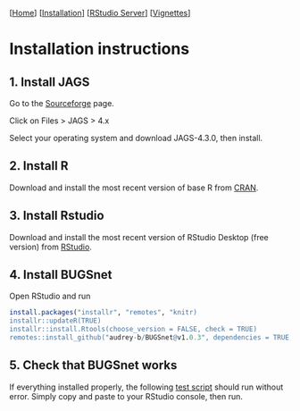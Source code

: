 [[Home](index.md)] [[Installation](instructions.md)] [[RStudio Server](https://spintechit.com/bugsnet-demo-request/)] [[Vignettes](vignettes)]

# Installation instructions

## 1\. Install JAGS

Go to the [Sourceforge](https://sourceforge.net/projects/mcmc-jags/) page.

Click on Files \> JAGS \> 4.x

Select your operating system and download JAGS-4.3.0, then install.

## 2\. Install R

Download and install the most recent version of base R from [CRAN](https://cran.r-project.org/).

## 3\. Install Rstudio

Download and install the most recent version of RStudio Desktop (free version) from [RStudio](https://www.rstudio.com/products/rstudio/download).

## 4\. Install BUGSnet

Open RStudio and run

``` r
install.packages("installr", "remotes", "knitr)
installr::updateR(TRUE)
installr::install.Rtools(choose_version = FALSE, check = TRUE)
remotes::install_github("audrey-b/BUGSnet@v1.0.3", dependencies = TRUE, upgrade = TRUE, build_vignettes = TRUE)
```

## 5\. Check that BUGSnet works

If everything installed properly, the following [test script](testscript.txt) should run without error. Simply copy and paste to your RStudio console, then run.
